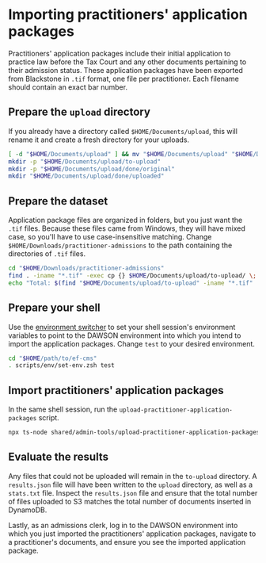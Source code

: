 # Importing practitioners' application packages

Practitioners' application packages include their initial application to practice law before the Tax Court and any other documents pertaining to their admission status. These application packages have been exported from Blackstone in `.tif` format, one file per practitioner. Each filename should contain an exact bar number.

## Prepare the `upload` directory

If you already have a directory called `$HOME/Documents/upload`, this will rename it and create a fresh directory for your uploads.

```bash
[ -d "$HOME/Documents/upload" ] && mv "$HOME/Documents/upload" "$HOME/Documents/upload-bak-$(date +%s)"
mkdir -p "$HOME/Documents/upload/to-upload"
mkdir -p "$HOME/Documents/upload/done/original"
mkdir "$HOME/Documents/upload/done/uploaded"
```

## Prepare the dataset

Application package files are organized in folders, but you just want the `.tif` files. Because these files came from Windows, they will have mixed case, so you'll have to use case-insensitive matching. Change `$HOME/Downloads/practitioner-admissions` to the path containing the directories of `.tif` files.

```bash
cd "$HOME/Downloads/practitioner-admissions"
find . -iname "*.tif" -exec cp {} $HOME/Documents/upload/to-upload/ \;
echo "Total: $(find "$HOME/Documents/upload/to-upload" -iname "*.tif" | wc -l)"
```

## Prepare your shell

Use the [environment switcher](/scripts/env/environment-switcher.md) to set your shell session's environment variables to point to the DAWSON environment into which you intend to import the application packages. Change `test` to your desired environment.

```bash
cd "$HOME/path/to/ef-cms"
. scripts/env/set-env.zsh test
```

## Import practitioners' application packages

In the same shell session, run the `upload-practitioner-application-packages` script.

```bash
npx ts-node shared/admin-tools/upload-practitioner-application-packages.js > "$HOME/Documents/upload/stats-$(date +%s).txt"
```

## Evaluate the results

Any files that could not be uploaded will remain in the `to-upload` directory. A `results.json` file will have been written to the `upload` directory, as well as a `stats.txt` file. Inspect the `results.json` file and ensure that the total number of files uploaded to S3 matches the total number of documents inserted in DynamoDB.

Lastly, as an admissions clerk, log in to the DAWSON environment into which you just imported the practitioners' application packages, navigate to a practitioner's documents, and ensure you see the imported application package.
